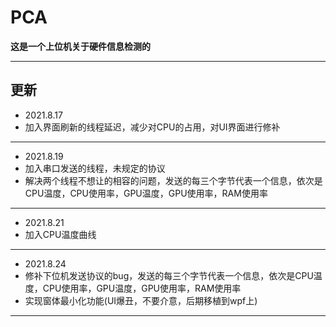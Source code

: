 # PCA
**这是一个上位机关于硬件信息检测的**
***
## **更新**
- 2021.8.17
- 加入界面刷新的线程延迟，减少对CPU的占用，对UI界面进行修补
***
- 2021.8.19
- 加入串口发送的线程，未规定的协议
- 解决两个线程不想让的相容的问题，发送的每三个字节代表一个信息，依次是CPU温度，CPU使用率，GPU温度，GPU使用率，RAM使用率
***
- 2021.8.21
- 加入CPU温度曲线
***
- 2021.8.24
- 修补下位机发送协议的bug，发送的每三个字节代表一个信息，依次是CPU温度，CPU使用率，GPU温度，GPU使用率，RAM使用率
- 实现窗体最小化功能(UI爆丑，不要介意，后期移植到wpf上)
***
